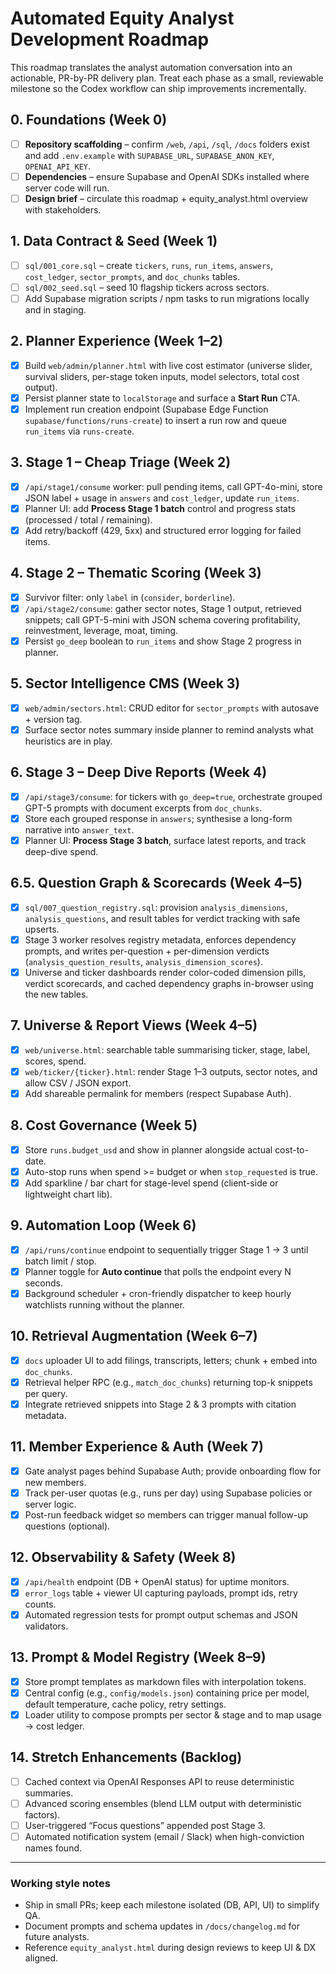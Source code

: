 # Automated Equity Analyst Development Roadmap

This roadmap translates the analyst automation conversation into an actionable, PR-by-PR delivery
plan. Treat each phase as a small, reviewable milestone so the Codex workflow can ship improvements
incrementally.

## 0. Foundations (Week 0)
- [ ] **Repository scaffolding** – confirm `/web`, `/api`, `/sql`, `/docs` folders exist and add
      `.env.example` with `SUPABASE_URL`, `SUPABASE_ANON_KEY`, `OPENAI_API_KEY`.
- [ ] **Dependencies** – ensure Supabase and OpenAI SDKs installed where server code will run.
- [ ] **Design brief** – circulate this roadmap + equity_analyst.html overview with stakeholders.

## 1. Data Contract & Seed (Week 1)
- [ ] `sql/001_core.sql` – create `tickers`, `runs`, `run_items`, `answers`, `cost_ledger`,
      `sector_prompts`, and `doc_chunks` tables.
- [ ] `sql/002_seed.sql` – seed 10 flagship tickers across sectors.
- [ ] Add Supabase migration scripts / npm tasks to run migrations locally and in staging.

## 2. Planner Experience (Week 1–2)
- [x] Build `web/admin/planner.html` with live cost estimator (universe slider, survival sliders,
      per-stage token inputs, model selectors, total cost output).
- [x] Persist planner state to `localStorage` and surface a **Start Run** CTA.
- [x] Implement run creation endpoint (Supabase Edge Function `supabase/functions/runs-create`) to
      insert a run row and queue `run_items` via `runs-create`.

## 3. Stage 1 – Cheap Triage (Week 2)
- [x] `/api/stage1/consume` worker: pull pending items, call GPT-4o-mini, store JSON label + usage
      in `answers` and `cost_ledger`, update `run_items`.
- [x] Planner UI: add **Process Stage 1 batch** control and progress stats (processed / total /
      remaining).
- [x] Add retry/backoff (429, 5xx) and structured error logging for failed items.

## 4. Stage 2 – Thematic Scoring (Week 3)
- [x] Survivor filter: only `label` in (`consider`, `borderline`).
- [x] `/api/stage2/consume`: gather sector notes, Stage 1 output, retrieved snippets; call GPT-5-mini
      with JSON schema covering profitability, reinvestment, leverage, moat, timing.
- [x] Persist `go_deep` boolean to `run_items` and show Stage 2 progress in planner.

## 5. Sector Intelligence CMS (Week 3)
- [x] `web/admin/sectors.html`: CRUD editor for `sector_prompts` with autosave + version tag.
- [x] Surface sector notes summary inside planner to remind analysts what heuristics are in play.

## 6. Stage 3 – Deep Dive Reports (Week 4)
- [x] `/api/stage3/consume`: for tickers with `go_deep=true`, orchestrate grouped GPT-5 prompts with
      document excerpts from `doc_chunks`.
- [x] Store each grouped response in `answers`; synthesise a long-form narrative into
      `answer_text`.
- [x] Planner UI: **Process Stage 3 batch**, surface latest reports, and track deep-dive spend.

## 6.5. Question Graph & Scorecards (Week 4–5)
- [x] `sql/007_question_registry.sql`: provision `analysis_dimensions`, `analysis_questions`, and
      result tables for verdict tracking with safe upserts.
- [x] Stage 3 worker resolves registry metadata, enforces dependency prompts, and writes
      per-question + per-dimension verdicts (`analysis_question_results`,
      `analysis_dimension_scores`).
- [x] Universe and ticker dashboards render color-coded dimension pills, verdict scorecards,
      and cached dependency graphs in-browser using the new tables.

## 7. Universe & Report Views (Week 4–5)
- [x] `web/universe.html`: searchable table summarising ticker, stage, label, scores, spend.
- [x] `web/ticker/{ticker}.html`: render Stage 1–3 outputs, sector notes, and allow CSV / JSON
      export.
- [x] Add shareable permalink for members (respect Supabase Auth).

## 8. Cost Governance (Week 5)
- [x] Store `runs.budget_usd` and show in planner alongside actual cost-to-date.
- [x] Auto-stop runs when spend >= budget or when `stop_requested` is true.
- [x] Add sparkline / bar chart for stage-level spend (client-side or lightweight chart lib).

## 9. Automation Loop (Week 6)
- [x] `/api/runs/continue` endpoint to sequentially trigger Stage 1 → 3 until batch limit / stop.
- [x] Planner toggle for **Auto continue** that polls the endpoint every N seconds.
- [x] Background scheduler + cron-friendly dispatcher to keep hourly watchlists running without the planner.

## 10. Retrieval Augmentation (Week 6–7)
- [x] `docs` uploader UI to add filings, transcripts, letters; chunk + embed into `doc_chunks`.
- [x] Retrieval helper RPC (e.g., `match_doc_chunks`) returning top-k snippets per query.
- [x] Integrate retrieved snippets into Stage 2 & 3 prompts with citation metadata.

## 11. Member Experience & Auth (Week 7)
- [x] Gate analyst pages behind Supabase Auth; provide onboarding flow for new members.
- [x] Track per-user quotas (e.g., runs per day) using Supabase policies or server logic.
- [x] Post-run feedback widget so members can trigger manual follow-up questions (optional).

## 12. Observability & Safety (Week 8)
- [x] `/api/health` endpoint (DB + OpenAI status) for uptime monitors.
- [x] `error_logs` table + viewer UI capturing payloads, prompt ids, retry counts.
- [x] Automated regression tests for prompt output schemas and JSON validators.

## 13. Prompt & Model Registry (Week 8–9)
- [x] Store prompt templates as markdown files with interpolation tokens.
- [x] Central config (e.g., `config/models.json`) containing price per model, default temperature,
      cache policy, retry settings.
- [x] Loader utility to compose prompts per sector & stage and to map usage -> cost ledger.

## 14. Stretch Enhancements (Backlog)
- [ ] Cached context via OpenAI Responses API to reuse deterministic summaries.
- [ ] Advanced scoring ensembles (blend LLM output with deterministic factors).
- [ ] User-triggered “Focus questions” appended post Stage 3.
- [ ] Automated notification system (email / Slack) when high-conviction names found.

---

### Working style notes
- Ship in small PRs; keep each milestone isolated (DB, API, UI) to simplify QA.
- Document prompts and schema updates in `/docs/changelog.md` for future analysts.
- Reference `equity_analyst.html` during design reviews to keep UI & DX aligned.
